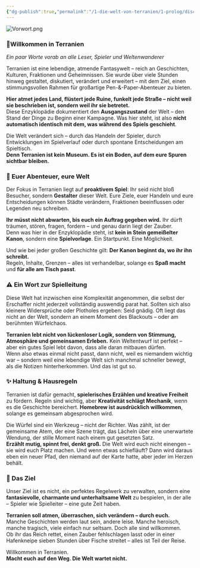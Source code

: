 ```yaml
---
{"dg-publish":true,"permalink":"/1-die-welt-von-terranien/1-prolog/disclaimer-and-vorwort/"}
---
```



![Vorwort.png](/img/user/4%20Dateien/Vorwort.png)

### 🏰Willkommen in Terranien

_Ein paar Worte vorab an alle Leser, Spieler und Weltenwanderer_

Terranien ist eine lebendige, atmende Fantasywelt – reich an Geschichten, Kulturen, Fraktionen und Geheimnissen. Sie wurde über viele Stunden hinweg gestaltet, diskutiert, verändert und erweitert – mit dem Ziel, einen stimmungsvollen Rahmen für großartige Pen-&-Paper-Abenteuer zu bieten.

**Hier atmet jedes Land, flüstert jede Ruine, funkelt jede Straße – nicht weil sie beschrieben ist, sondern weil ihr sie betretet.**  
Diese Enzyklopädie dokumentiert den **Ausgangszustand** der Welt – den Stand der Dinge zu Beginn einer Kampagne. Was hier steht, ist also **nicht automatisch identisch mit dem, was während des Spiels geschieht**.

Die Welt verändert sich – durch das Handeln der Spieler, durch Entwicklungen im Spielverlauf oder durch spontane Entscheidungen am Spieltisch.  
**Denn Terranien ist kein Museum. Es ist ein Boden, auf dem eure Spuren sichtbar bleiben.**

### 🎲 Euer Abenteuer, eure Welt

Der Fokus in Terranien liegt auf **proaktivem Spiel**: Ihr seid nicht bloß Besucher, sondern **Gestalter** dieser Welt. Eure Ziele, euer Handeln und eure Entscheidungen können Städte verändern, Fraktionen beeinflussen oder Legenden neu schreiben.

**Ihr müsst nicht abwarten, bis euch ein Auftrag gegeben wird.** Ihr dürft träumen, stören, fragen, fordern – und genau darin liegt der Zauber.  
Denn was hier in der Enzyklopädie steht, ist **kein in Stein gemeißelter Kanon**, sondern eine **Spielvorlage**. Ein Startpunkt. Eine Möglichkeit.

Und wie bei jeder großen Geschichte gilt: **Der Kanon beginnt da, wo ihr ihn schreibt.**  
Regeln, Inhalte, Grenzen – alles ist verhandelbar, solange es **Spaß macht** und **für alle am Tisch passt**.

### ⚠️ Ein Wort zur Spielleitung

Diese Welt hat inzwischen eine Komplexität angenommen, die selbst der Erschaffer nicht jederzeit vollständig auswendig parat hat. Sollten sich also kleinere Widersprüche oder Plotholes ergeben: Seid gnädig. Oft liegt das nicht an der Welt, sondern an einem Moment des Blackouts – oder am berühmten Würfelchaos.

**Terranien lebt nicht von lückenloser Logik, sondern von Stimmung, Atmosphäre und gemeinsamen Erleben.** Kein Weltentwurf ist perfekt – aber ein gutes Spiel lebt davon, dass alle daran mitbauen dürfen.  
Wenn also etwas einmal nicht passt, dann nicht, weil es niemandem wichtig war – sondern weil eine lebendige Welt sich manchmal schneller bewegt, als die Notizen hinterherkommen. Und das ist gut so.

### ✨ Haltung & Hausregeln

Terranien ist dafür gemacht, **spielerisches Erzählen und kreative Freiheit** zu fördern. Regeln sind wichtig, aber **Kreativität schlägt Mechanik**, wenn es die Geschichte bereichert. **Homebrew ist ausdrücklich willkommen**, solange es gemeinsam abgesprochen wird.

Die Würfel sind ein Werkzeug – nicht der Richter. Was zählt, ist der gemeinsame Atem, der eine Szene trägt, das Lächeln über eine unerwartete Wendung, der stille Moment nach einem gut gesetzten Satz.  
**Erzählt mutig, spinnt frei, denkt groß.** Die Welt wird euch nicht einengen – sie wird euch Platz machen. Und wenn etwas schiefläuft? Dann wird daraus eben ein neuer Pfad, den niemand auf der Karte hatte, aber jeder im Herzen behält.

### 🧭 Das Ziel

Unser Ziel ist es nicht, ein perfektes Regelwerk zu verwalten, sondern eine **fantasievolle, charmante und unterhaltsame Welt** zu bespielen, in der alle – Spieler wie Spielleiter – eine gute Zeit haben.

**Terranien soll atmen, überraschen, sich verändern – durch euch.**  
Manche Geschichten werden laut sein, andere leise. Manche heroisch, manche tragisch, viele einfach nur seltsam. Doch alle sind willkommen.  
Ob ihr das Reich rettet, einen Zauber fehlschlagen lasst oder in einer Hafenkneipe sieben Stunden über Fische streitet – alles ist Teil der Reise.

Willkommen in Terranien.  
**Macht euch auf den Weg. Die Welt wartet nicht.**